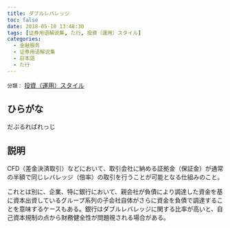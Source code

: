 ```yaml
---
title: ダブルレバレッジ
toc: false
date: 2018-05-18 13:48:30
tags: [证券用语解说集, た行, 投資（運用）スタイル]
categories:
  - 金融服务
  - 证券用语解说集
  - 日本語
  - た行
---
```


`分類：` [投資（運用）スタイル](/tags/投資（運用）スタイル/)

## ひらがな

だぶるればれっじ

## 説明

CFD（差金決済取引）などにおいて、取引会社に納める証拠金（保証金）が通常の半額で同じレバレッジ（倍率）の取引を行うことが可能となる仕組みのこと。

これとは別に、企業、特に銀行において、親会社が負債により調達した資金を基に資本出資しているグループ系列の子会社自体がさらに資金を負債で調達することを意味するケースもある。銀行はダブルレバレッジに関する比率が高いと、自己資本規制の点から財務健全性が問題視される場合がある。
